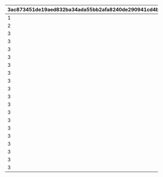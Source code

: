 |3ac873451de19aed832ba34ada55bb2afa8240de290941cd4b479f1c6038ce6f|72ba1937a49c508b9c72dee64d0eb907686de5eb35a49f07ef08f61df1f17ca6|74c1dd48d1584c95c867a47f039a2225de0910d4d3e004eef8071016a503f1f2|060ed84eb315e28c45231be443840ee368290f03cfd07f51bd258e240f4fdf89|c5e5a7dadb3bc252f42c2c827d300debff3bd822559c4b476387a0b20a55ea3a|77dd177464c00d7952b1a17dcb59d5e261cbd91f4f5a6bda8bbfccc044440630|96a5eaf43a73e0230f0dbd60f32f7d22ddffdd8e2c074525fcf644db4ca6f2eb|
| --- | --- | --- | --- | --- | --- | --- |
|1|50|50|9999999|0|0|1|
|2|20|80|9999999|0|0|2|
|3|70|30|2000|0|0|3|
|3|30|40|5000|30|0|4|
|3|0|40|10000|40|20|5|
|3|0|30|15000|40|30|6|
|3|0|25|20000|40|35|7|
|3|0|20|25000|40|40|8|
|3|0|15|30000|40|45|9|
|3|0|10|35000|40|50|10|
|3|0|10|40000|35|55|11|
|3|0|5|45000|35|60|12|
|3|0|5|50000|30|65|13|
|3|0|0|55000|30|70|14|
|3|0|0|60000|25|75|15|
|3|0|0|65000|20|80|16|
|3|0|0|70000|15|85|17|
|3|0|0|75000|10|90|18|
|3|0|0|80000|5|95|19|
|3|0|0|9999999|0|100|20|